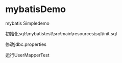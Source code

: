 # mybatisDemo
mybatis Simpledemo

初始化sql:\mybatistest\src\main\resources\sql\init.sql

修改jdbc.properties

运行UserMapperTest
